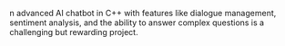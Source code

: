 n advanced AI chatbot in C++ with features like dialogue management, sentiment analysis, and the ability to answer complex questions is a challenging but rewarding project. 
